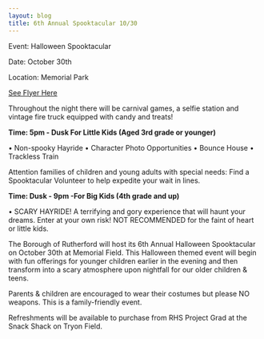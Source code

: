 ```yaml
---
layout: blog
title: 6th Annual Spooktacular 10/30
---
```


Event: Halloween Spooktacular

Date: October 30th

Location: Memorial Park

[See Flyer Here](https://storage.googleapis.com/static.rutherford-nj.com/recreation/posts/2019_Halloween_Spooktacular.pdf)


Throughout the night there will be carnival games, a selfie station and
vintage fire truck equipped with candy and treats!

**Time: 5pm - Dusk For Little Kids (Aged 3rd grade or younger)**

• Non-spooky Hayride
• Character Photo Opportunities
• Bounce House
• Trackless Train

Attention families of children and young adults
with special needs: Find a Spooktacular Volunteer
to help expedite your wait in lines.


**Time: Dusk - 9pm -For Big Kids (4th grade and up)**

• SCARY HAYRIDE!
A terrifying and gory experience that will
haunt your dreams. Enter at your own risk!
NOT RECOMMENDED for the faint of heart or little kids.

 
The Borough of Rutherford will host its 6th Annual Halloween Spooktacular on October 30th at Memorial Field. This Halloween themed event will begin with fun offerings for younger children earlier in the evening and then transform into a scary atmosphere upon nightfall for our older children & teens.

Parents & children are encouraged to wear their costumes but please NO weapons. This is a family-friendly event.

Refreshments will be available to purchase from RHS Project Grad at the Snack Shack on Tryon Field.
